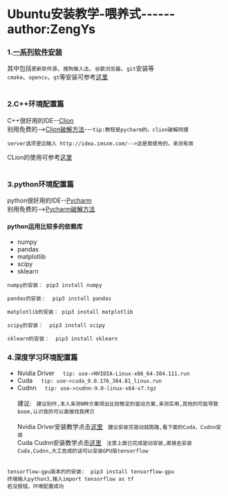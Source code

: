 # Ubuntu安装教学-喂养式------author:ZengYs
### 1.[一系列软件安装](https://blog.csdn.net/fuchaosz/article/details/51882935)<br>
  其中包括```更新软件源```、```搜狗输入法```、```谷歌浏览器```、```git```安装等<br>
  ```cmake```、```opencv```、```qt```等安装可参考[这里](https://blog.csdn.net/yehuohan/article/details/51327465)<br><br>
### 2.C++环境配置篇
C++很好用的IDE--[Clion](https://www.jetbrains.com/clion/)<br>
别用免费的-->[Clion破解方法](https://blog.csdn.net/zxjbeyond1986/article/details/79263529)---```tip:教程是pycharm的，clion破解同理```
```
server选项里边输入 http://idea.imsxm.com/-->这是我使用的，亲测有效
```
CLion的使用可参考[这里](https://www.jianshu.com/p/cd190dbf0435)<br><br>
### 3.python环境配置篇
python很好用的IDE--[Pycharm](https://www.jetbrains.com/pycharm/)<br>
别用免费的-->[Pycharm破解方法](https://blog.csdn.net/zxjbeyond1986/article/details/79263529)<br>
#### python运用比较多的依赖库
* numpy 
* pandas
* matplotlib
* scipy
* sklearn<br>

```
numpy的安装： pip3 install numpy

pandas的安装：  pip3 install pandas

matplotlib的安装： pip3 install matplotlib

scipy的安装：  pip3 install scipy

sklearn的安装：  pip3 install sklearn
```

### 4.深度学习环境配置篇
* Nvidia Driver &nbsp;&nbsp;&nbsp; ```tip: use->NVIDIA-Linux-x86_64-384.111.run```
* Cuda &nbsp;&nbsp;&nbsp; ```tip: use->cuda_9.0.176_384.81_linux.run```
* Cudnn &nbsp;&nbsp;&nbsp; ```tip: use->cudnn-9.0-linux-x64-v7.tgz```<br><br>
建议: &nbsp;&nbsp;```建议别作,本人亲测N种方案得出比较稳定的驱动方案,亲测实用,其他的可能导致boom,认识我的可以直接找我拷贝```<br><br>
Nvidia Driver安装教学点击[这里](https://blog.csdn.net/fdqw_sph/article/details/78745375)&nbsp;&nbsp;  ```建议安装完驱动就跑路,看下面的Cuda、Cudnn安装```<br>
Cuda Cudnn安装教学点击[这里](https://blog.csdn.net/zhangbo_0323/article/details/78718157)&nbsp;&nbsp;  ```注意上面已完成驱动安装,直接去安装Cuda,Cudnn,大工告成的话可以安装GPU版tensorflow```<br><br>

```
tensorflow-gpu版本的的安装:  pip3 install tensorflow-gpu
终端输入python3,输入import tensorflow as tf
若没报错，环境配置成功
```

